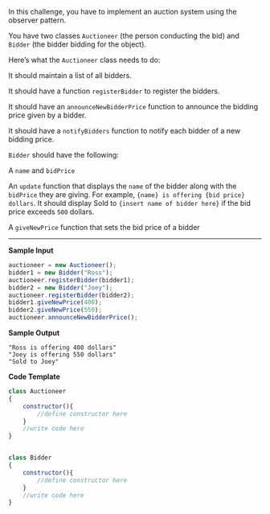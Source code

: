 In this challenge, you have to implement an auction system using the observer pattern.

You have two classes `Auctioneer` (the person conducting the bid) and `Bidder` (the bidder bidding for the object).

Here’s what the `Auctioneer` class needs to do:

It should maintain a list of all bidders.

It should have a function `registerBidder` to register the bidders.

It should have an `announceNewBidderPrice` function to announce the bidding price given by a bidder.

It should have a `notifyBidders` function to notify each bidder of a new bidding price.

`Bidder` should have the following:

A `name` and `bidPrice`

An `update` function that displays the `name` of the bidder along with the `bidPrice` they are giving. For example, `{name} is offering {bid price} dollars`. It should display Sold to `{insert name of bidder here}` if the bid price exceeds `500` dollars.

A `giveNewPrice` function that sets the bid price of a bidder

---

**Sample Input**
```javascript
auctioneer = new Auctioneer();
bidder1 = new Bidder("Ross");
auctioneer.registerBidder(bidder1);
bidder2 = new Bidder("Joey");
auctioneer.registerBidder(bidder2);
bidder1.giveNewPrice(400);
bidder2.giveNewPrice(550);
auctioneer.announceNewBidderPrice();
```

**Sample Output**
```
"Ross is offering 400 dollars"
"Joey is offering 550 dollars"
"Sold to Joey"
```

**Code Template**

```javascript
class Auctioneer
{
    constructor(){
        //define constructor here
    }
    //write code here
}


class Bidder 
{
    constructor(){
        //define constructor here
    }
    //write code here  
}
```